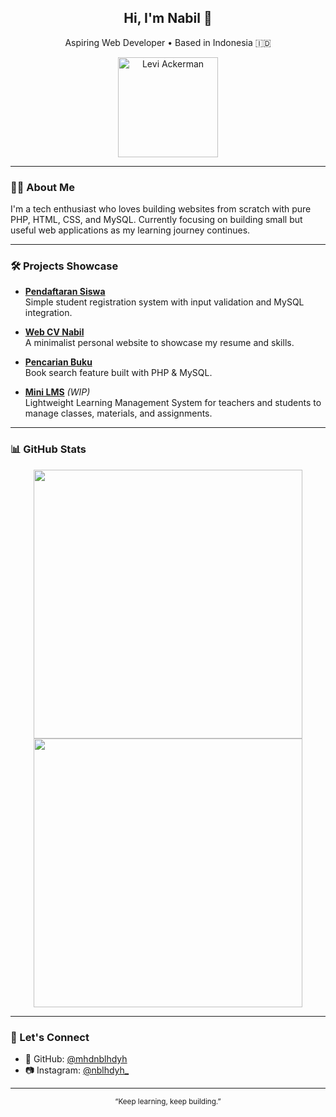 <h2 align="center">Hi, I'm Nabil 👋</h2>
<p align="center">Aspiring Web Developer • Based in Indonesia 🇮🇩</p>

<p align="center">
  <img src="https://github.com/mhdnblhdyh/mhdnblhdyh/blob/main/levi-ackerman-unscreen.gif?raw=true" alt="Levi Ackerman" width="160" />
</p>

---

### 🧑‍💻 About Me

I'm a tech enthusiast who loves building websites from scratch with pure PHP, HTML, CSS, and MySQL. Currently focusing on building small but useful web applications as my learning journey continues.

---

### 🛠 Projects Showcase

- [**Pendaftaran Siswa**](https://github.com/mhdnblhdyh/PendaftaranSiswa)  
  Simple student registration system with input validation and MySQL integration.

- [**Web CV Nabil**](https://github.com/mhdnblhdyh/webcvnabil)  
  A minimalist personal website to showcase my resume and skills.

- [**Pencarian Buku**](https://github.com/mhdnblhdyh/pencarianbuku)  
  Book search feature built with PHP & MySQL.

- [**Mini LMS**](https://github.com/mhdnblhdyh/lms) *(WIP)*  
  Lightweight Learning Management System for teachers and students to manage classes, materials, and assignments.

---

### 📊 GitHub Stats

<p align="center">
  <img src="https://github-readme-stats.vercel.app/api?username=mhdnblhdyh&show_icons=true&theme=calm&hide=prs" width="430" />
  <br>
  <img src="https://github-readme-stats.vercel.app/api/top-langs/?username=mhdnblhdyh&layout=compact&theme=calm" width="430" />
</p>

---

### 🤝 Let's Connect

- 🐙 GitHub: [@mhdnblhdyh](https://github.com/mhdnblhdyh)  
- 📷 Instagram: [@nblhdyh_](https://instagram.com/nblhdyh_)

---

<p align="center">
  <sub>“Keep learning, keep building.”</sub>
</p>
